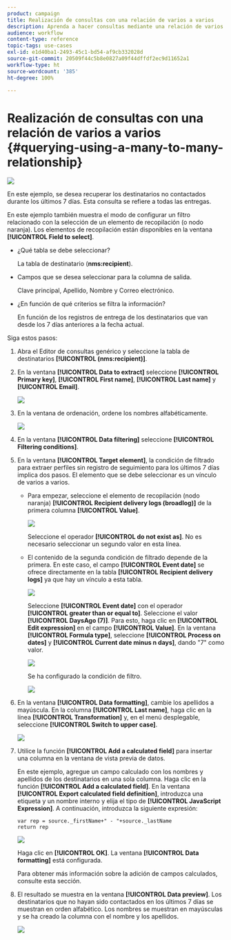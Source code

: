 ```yaml
---
product: campaign
title: Realización de consultas con una relación de varios a varios
description: Aprenda a hacer consultas mediante una relación de varios a varios
audience: workflow
content-type: reference
topic-tags: use-cases
exl-id: e1d40ba1-2493-45c1-bd54-af9cb332028d
source-git-commit: 20509f44c5b8e0827a09f44dffdf2ec9d11652a1
workflow-type: ht
source-wordcount: '385'
ht-degree: 100%

---
```


# Realización de consultas con una relación de varios a varios {#querying-using-a-many-to-many-relationship}

![](../../assets/common.svg)

En este ejemplo, se desea recuperar los destinatarios no contactados durante los últimos 7 días. Esta consulta se refiere a todas las entregas.

En este ejemplo también muestra el modo de configurar un filtro relacionado con la selección de un elemento de recopilación (o nodo naranja). Los elementos de recopilación están disponibles en la ventana **[!UICONTROL Field to select]**.

* ¿Qué tabla se debe seleccionar?

   La tabla de destinatario (**nms:recipient**).

* Campos que se desea seleccionar para la columna de salida.

   Clave principal, Apellido, Nombre y Correo electrónico.

* ¿En función de qué criterios se filtra la información?

   En función de los registros de entrega de los destinatarios que van desde los 7 días anteriores a la fecha actual.

Siga estos pasos:

1. Abra el Editor de consultas genérico y seleccione la tabla de destinatarios **[!UICONTROL (nms:recipient)]**.
1. En la ventana **[!UICONTROL Data to extract]** seleccione **[!UICONTROL Primary key]**, **[!UICONTROL First name]**, **[!UICONTROL Last name]** y **[!UICONTROL Email]**.

   ![](assets/query_editor_nveau_33.png)

1. En la ventana de ordenación, ordene los nombres alfabéticamente.

   ![](assets/query_editor_nveau_34.png)

1. En la ventana **[!UICONTROL Data filtering]** seleccione **[!UICONTROL Filtering conditions]**.
1. En la ventana **[!UICONTROL Target element]**, la condición de filtrado para extraer perfiles sin registro de seguimiento para los últimos 7 días implica dos pasos. El elemento que se debe seleccionar es un vínculo de varios a varios.

   * Para empezar, seleccione el elemento de recopilación (nodo naranja) **[!UICONTROL Recipient delivery logs (broadlog)]** de la primera columna **[!UICONTROL Value]**.

      ![](assets/query_editor_nveau_67.png)

      Seleccione el operador **[!UICONTROL do not exist as]**. No es necesario seleccionar un segundo valor en esta línea.

   * El contenido de la segunda condición de filtrado depende de la primera. En este caso, el campo **[!UICONTROL Event date]** se ofrece directamente en la tabla **[!UICONTROL Recipient delivery logs]** ya que hay un vínculo a esta tabla.

      ![](assets/query_editor_nveau_36.png)

      Seleccione **[!UICONTROL Event date]** con el operador **[!UICONTROL greater than or equal to]**. Seleccione el valor **[!UICONTROL DaysAgo (7)]**. Para esto, haga clic en **[!UICONTROL Edit expression]** en el campo **[!UICONTROL Value]**. En la ventana **[!UICONTROL Formula type]**, seleccione **[!UICONTROL Process on dates]** y **[!UICONTROL Current date minus n days]**, dando &quot;7&quot; como valor.

      ![](assets/query_editor_nveau_37.png)

      Se ha configurado la condición de filtro.

      ![](assets/query_editor_nveau_38.png)

1. En la ventana **[!UICONTROL Data formatting]**, cambie los apellidos a mayúscula. En la columna **[!UICONTROL Last name]**, haga clic en la línea **[!UICONTROL Transformation]** y, en el menú desplegable, seleccione **[!UICONTROL Switch to upper case]**.

   ![](assets/query_editor_nveau_39.png)

1. Utilice la función **[!UICONTROL Add a calculated field]** para insertar una columna en la ventana de vista previa de datos.

   En este ejemplo, agregue un campo calculado con los nombres y apellidos de los destinatarios en una sola columna. Haga clic en la función **[!UICONTROL Add a calculated field]**. En la ventana **[!UICONTROL Export calculated field definition]**, introduzca una etiqueta y un nombre interno y elija el tipo de **[!UICONTROL JavaScript Expression]**. A continuación, introduzca la siguiente expresión:

   ```
   var rep = source._firstName+" - "+source._lastName
   return rep
   ```

   ![](assets/query_editor_nveau_40.png)

   Haga clic en **[!UICONTROL OK]**. La ventana **[!UICONTROL Data formatting]** está configurada.

   Para obtener más información sobre la adición de campos calculados, consulte esta sección.

1. El resultado se muestra en la ventana **[!UICONTROL Data preview]**. Los destinatarios que no hayan sido contactados en los últimos 7 días se muestran en orden alfabético. Los nombres se muestran en mayúsculas y se ha creado la columna con el nombre y los apellidos.

   ![](assets/query_editor_nveau_41.png)
